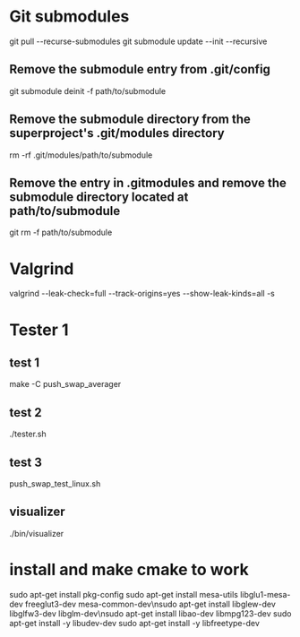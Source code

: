# Git submodules

git pull --recurse-submodules
git submodule update --init --recursive 
## Remove the submodule entry from .git/config
git submodule deinit -f path/to/submodule
## Remove the submodule directory from the superproject's .git/modules directory
rm -rf .git/modules/path/to/submodule
## Remove the entry in .gitmodules and remove the submodule directory located at path/to/submodule
git rm -f path/to/submodule
 
# Valgrind

valgrind --leak-check=full --track-origins=yes --show-leak-kinds=all -s <binary>

# Tester 1
## test 1
make -C push_swap_averager
## test 2
./tester.sh
## test 3
push_swap_test_linux.sh
## visualizer
./bin/visualizer

# install and make  cmake to work
sudo apt-get install pkg-config
sudo apt-get install mesa-utils libglu1-mesa-dev freeglut3-dev mesa-common-dev\nsudo apt-get install libglew-dev libglfw3-dev libglm-dev\nsudo apt-get install libao-dev libmpg123-dev
sudo apt-get install -y libudev-dev
sudo apt-get install -y  libfreetype-dev
